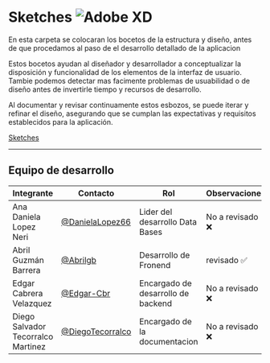 # Sketches  ![Adobe XD](https://img.shields.io/badge/Adobe%20XD-470137?style=for-the-badge&logo=Adobe%20XD&logoColor=#FF61F6)

En esta carpeta se colocaran los bocetos de la estructura y diseño, antes de que procedamos al paso de el desarrollo detallado de la aplicacion

Estos bocetos ayudan al diseñador y desarrollador a conceptualizar la disposición y funcionalidad de los elementos de la interfaz de usuario. Tambie podemos detectar mas facimente problemas de usuabilidad o de diseño antes de invertirle tiempo y recursos de desarrollo. 

 Al documentar y revisar continuamente estos esbozos, se puede iterar y refinar el diseño, asegurando que se cumplan las expectativas y requisitos establecidos para la aplicación.



[Sketches](/FrontEnd/Assets/Sketches.pdf)


---
## Equipo de desarrollo
|Integrante|Contacto|Rol|Observaciones|
|----------|--------|-----------|----------|
|Ana Daniela Lopez Neri|[@DanielaLopez66](https://github.com/DanielaLopez66)| Lider del desarrollo Data Bases|No a revisado ❌|
|Abril Guzmán Barrera|[@Abrilgb](https://github.com/Abrilgb)|Desarrollo de Fronend|revisado ✅|
|Edgar Cabrera Velazquez| [@Edgar-Cbr](https://github.com/Edgar-Cbr)| Encargado de desarrollo de backend|No a revisado ❌ |
|Diego Salvador Tecorralco Martinez| [@DiegoTecorralco](https://github.com/DiegoTecorralco)| Encargado de la documentacion|No a revisado ❌|

